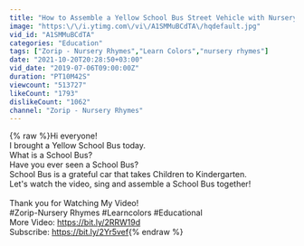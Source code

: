 ```yaml
---
title: "How to Assemble a Yellow School Bus Street Vehicle with Nursery Rhymes for Kids"
image: "https:\/\/i.ytimg.com\/vi\/A1SMMuBCdTA\/hqdefault.jpg"
vid_id: "A1SMMuBCdTA"
categories: "Education"
tags: ["Zorip - Nursery Rhymes","Learn Colors","nursery rhymes"]
date: "2021-10-20T20:28:50+03:00"
vid_date: "2019-07-06T09:00:00Z"
duration: "PT10M42S"
viewcount: "513727"
likeCount: "1793"
dislikeCount: "1062"
channel: "Zorip - Nursery Rhymes"
---
```

{% raw %}Hi everyone!<br />I brought a Yellow School Bus today.<br />What is a School Bus?<br />Have you ever seen a School Bus?<br />School Bus is a grateful car that takes Children to Kindergarten.<br />Let's watch the video, sing and assemble a School Bus together!<br /><br />Thank you for Watching My Video!<br />#Zorip-Nursery Rhymes #Learncolors #Educational<br />More Video: <a rel="nofollow" target="blank" href="https://bit.ly/2RRW19d">https://bit.ly/2RRW19d</a><br />Subscribe: <a rel="nofollow" target="blank" href="https://bit.ly/2Yr5vef">https://bit.ly/2Yr5vef</a>{% endraw %}

